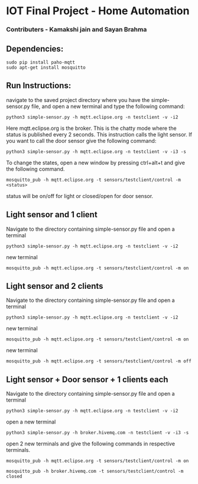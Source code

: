 # IOT Final Project - Home Automation
### Contributers - Kamakshi jain and Sayan Brahma

## Dependencies:
```
sudo pip install paho-mqtt
sudo apt-get install mosquitto
```

## Run Instructions:
navigate to the saved project directory where you have the simple-sensor.py file, and open a new terminal and type the following command:
```
python3 simple-sensor.py -h mqtt.eclipse.org -n testclient -v -i2
```
Here mqtt.eclipse.org is the broker. This is the chatty mode where the status is published every 2 seconds. This instruction calls the light sensor. If you want to call the door sensor give the following command:
```
python3 simple-sensor.py -h mqtt.eclipse.org -n testclient -v -i3 -s
```
To change the states, open a new window by pressing ctrl+alt+t and give the following command.
```
mosquitto_pub -h mqtt.eclipse.org -t sensors/testclient/control -m <status>
```
status will be on/off for light or closed/open for door sensor.

## Light sensor and 1 client
Navigate to the directory containing simple-sensor.py file and open a terminal
```
python3 simple-sensor.py -h mqtt.eclipse.org -n testclient -v -i2
```
new terminal
```
mosquitto_pub -h mqtt.eclipse.org -t sensors/testclient/control -m on
```

## Light sensor and 2 clients
Navigate to the directory containing simple-sensor.py file and open a terminal
```
python3 simple-sensor.py -h mqtt.eclipse.org -n testclient -v -i2
```
new terminal
```
mosquitto_pub -h mqtt.eclipse.org -t sensors/testclient/control -m on
```
new terminal
```
mosquitto_pub -h mqtt.eclipse.org -t sensors/testclient/control -m off
```

## Light sensor + Door sensor + 1 clients each

Navigate to the directory containing simple-sensor.py file and open a terminal
```
python3 simple-sensor.py -h mqtt.eclipse.org -n testclient -v -i2
```
open a new terminal
```
python3 simple-sensor.py -h broker.hivemq.com -n testclient -v -i3 -s
```

open 2 new terminals and give the following commands in respective terminals.
```
mosquitto_pub -h mqtt.eclipse.org -t sensors/testclient/control -m on
```
```
mosquitto_pub -h broker.hivemq.com -t sensors/testclient/control -m closed
```

